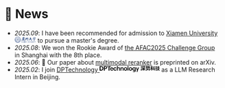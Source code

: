 # 📢 News

- *2025.09*: I have been recommended for admission to <a href='https://www.xmu.edu.cn/'>Xiamen University <img src='./images/title/XMU.png' alt="Xiamen University" style="height: 1em;"></a> to pursue a master's degree.
- *2025.08*: We won the Rookie Award of [the AFAC2025 Challenge Group](https://tianchi.aliyun.com/competition/entrance/532353) in Shanghai with the 8th place.
- *2025.06*: 🎉 Our paper about [multimodal reranker](https://arxiv.org/abs/2506.12364) is preprinted on arXiv.
- *2025.02*: I join <a href='https://www.dp.tech/'>DPTechnology <img src='./images/title/DPTechnology.png' alt="DPTechnology" style="height: 1em;"></a> as a LLM Research Intern in Beijing.
